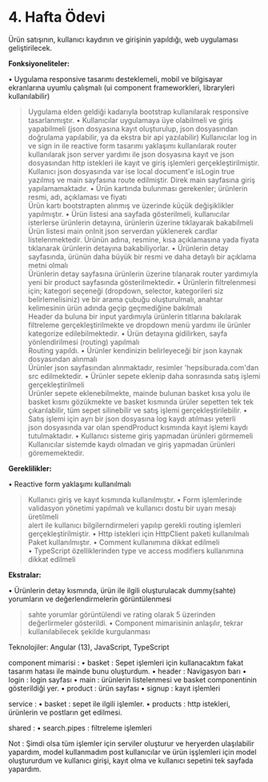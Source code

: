 # 4. Hafta Ödevi

Ürün satışının, kullanıcı kaydının ve girişinin yapıldığı, web uygulaması geliştirilecek.


<strong>Fonksiyoneliteler: </strong>

• Uygulama responsive tasarımı desteklemeli, mobil ve bilgisayar ekranlarına uyumlu 
çalışmalı (ui component frameworkleri, libraryleri kullanılabilir)  
> Uygulama elden geldiği kadarıyla bootstrap kullanılarak responsive tasarlanmıştır.
• Kullanıcılar uygulamaya üye olabilmeli ve giriş yapabilmeli (json dosyasına kayıt 
oluşturulup, json dosyasından doğrulama yapılabilir, ya da ekstra bir api yazılabilir) 
> Kullanıcılar log in  ve sign in ile reactive form tasarımı yaklaşımı kullanılarak router kullanılarak json server yardımı ile json dosyasına kayıt ve json dosyasından http istekleri ile kayıt ve giriş işlemleri gerçekleştirilmiştir.
> Kullanıcı json dosyasında var ise local document'e isLogin true yazılmış ve main sayfasına route edilmiştir. Direk main sayfasına giriş yapılamamaktadır. 
• Ürün kartında bulunması gerekenler; ürünlerin resmi, adı, açıklaması ve fiyatı  
> Ürün kartı bootstrapten alınmış ve üzerinde küçük değişiklikler yapılmıştır.
• Ürün listesi ana sayfada gösterilmeli, kullanıcılar isterlerse ürünlerin detayına, 
ürünlerin üzerine tıklayarak bakabilmeli  
> Ürün listesi main onInit json serverdan yüklenerek cardlar listelenmektedir. Ürünün adına, resmine, kısa açıklamasına yada fiyata tıklanarak ürünlerin detayına bakabiliyorlar.
• Ürünlerin detay sayfasında, ürünün daha büyük bir resmi ve daha detaylı bir açıklama 
metni olmalı  
> Ürünlerin detay sayfasına ürünlerin üzerine tılanarak router yardımıyla yeni bir product sayfasında gösterilmektedir.
• Ürünlerin filtrelenmesi için; kategori seçeneği (dropdown, selector, kategorileri siz 
belirlemelisiniz) ve bir arama çubuğu oluşturulmalı, anahtar kelimesinin ürün adında 
geçip geçmediğine bakılmalı  
> Header da buluna bir input yardımıyla ürünlerin titlarına bakılarak filtreleme gerçekleştirilmekte ve dropdown menü yardımı ile ürünler kategorize edilebilmektedir.
• Ürün detayına gidilirken, sayfa yönlendirilmesi (routing) yapılmalı  
> Routing yapıldı.
• Ürünler kendinizin belirleyeceği bir json kaynak dosyasından alınmalı  
> Ürünler json sayfasından alınmaktadır, resimler 'hepsiburada.com'dan src edilmektedir.
• Ürünler sepete eklenip daha sonrasında satış işlemi gerçekleştirilmeli  
> Ürünler sepete eklenebilmekte, mainde bulunan basket kısa yolu ile basket kısmı gözükmekte ve basket kısmında ürüler sepetten tek tek çıkarılabilir, tüm sepet silinebilir ve satış işlemi gerçekleştirilebilir.
• Satış işlemi için ayrı bir json dosyasına log kaydı atılması yeterli  
> json dosyasında var olan spendProduct kısmında kayıt işlemi kaydı tutulmaktadır.
• Kullanıcı sisteme giriş yapmadan ürünleri görmemeli  
> Kullanıcılar sistemde kaydı olmadan ve giriş yapmadan ürünleri görememektedir.

<strong>Gereklilikler: </strong>

• Reactive form yaklaşımı kullanılmalı  
> Kullanıcı giriş ve kayıt kısmında kullanılmıştır.
• Form işlemlerinde validasyon yönetimi yapılmalı ve kullanıcı dostu bir uyarı mesajı 
üretilmeli  
> alert ile kullanıcı bilgilerndirmeleri yapılıp gerekli routing işlemleri gerçekleştirilmiştir.
• Http istekleri için HttpClient paketi kullanılmalı  
> Paket kullanılmıştır.
• Comment kullanımına dikkat edilmeli  
• TypeScript özelliklerinden type ve access modifiers kullanımına dikkat edilmeli  


<strong>Ekstralar: </strong>

• Ürünlerin detay kısmında, ürün ile ilgili oluşturulacak dummy(sahte) yorumların ve 
değerlendirmelerin görüntülenmesi  
> sahte yorumlar görüntülendi ve rating olarak 5 üzerinden değerlirmeler gösterildi.
• Component mimarisinin anlaşılır, tekrar kullanılabilecek şekilde kurgulanması  


Teknolojiler: Angular (13), JavaScript, TypeScript

component mimarisi : 
• basket : Sepet işlemleri için kullanacaktım fakat tasarım hatası ile mainde bunu oluşturdum.
• header : Navigasyon barı
• login : login sayfası
• main : ürünlerin listelenmesi ve basket componentinin gösterildiği yer.
• product : ürün sayfası
• signup : kayıt işlemleri

service : 
• basket : sepet ile ilgili işlemler.
• products : http istekleri, ürünlerin ve postların get edilmesi.

shared : 
• search.pipes : filtreleme işlemleri

Not : Şimdi olsa tüm işlemler için serviler oluşturur ve heryerden ulaşılabilir yapardım, model kullanmadım post kullanıcılar ve ürün işşlemleri için model oluştururdum ve kullanıcı girişi, kayıt olma ve kullanıcı sepetini tek sayfada yapardım.

